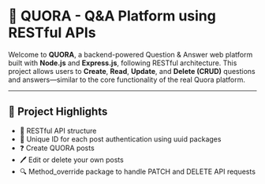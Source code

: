 # 🧠 QUORA - Q&A Platform using RESTful APIs

Welcome to **QUORA**, a backend-powered Question & Answer web platform built with **Node.js** and **Express.js**, following RESTful architecture. This project allows users to **Create**, **Read**, **Update**, and **Delete (CRUD)** questions and answers—similar to the core functionality of the real Quora platform.

---

## 📌 Project Highlights

- 🧾 RESTful API structure
- 🔐 Unique ID for each post authentication using uuid packages
- ❓ Create QUORA posts
- 🖊️ Edit or delete your own posts
- 🔍 Method_override package to handle PATCH and DELETE API requests
